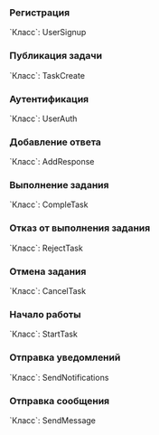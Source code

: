 <h3>Регистрация</h3>
`Класс`: UserSignup<br>

<h3>Публикация задачи</h3>
`Класс`: TaskCreate<br>

<h3>Аутентификация</h3>
`Класс`: UserAuth<br>

<h3>Добавление ответа</h3>
`Класс`: AddResponse<br>

<h3>Выполнение задания</h3>
`Класс`: CompleTask<br>

<h3>Отказ от выполнения задания</h3>
`Класс`: RejectTask<br>

<h3>Отмена задания</h3>
`Класс`: CancelTask<br>

<h3>Начало работы</h3>
`Класс`: StartTask<br>

<h3>Отправка уведомлений</h3>
`Класс`: SendNotifications<br>

<h3>Отправка сообщения</h3>
`Класс`: SendMessage<br>
